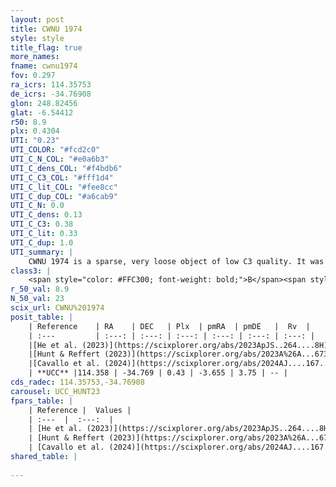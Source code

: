 ```yaml
---
layout: post
title: CWNU 1974
style: style
title_flag: true
more_names: 
fname: cwnu1974
fov: 0.297
ra_icrs: 114.35753
de_icrs: -34.76908
glon: 248.82456
glat: -6.54412
r50: 8.9
plx: 0.4304
UTI: "0.23"
UTI_COLOR: "#fcd2c0"
UTI_C_N_COL: "#e0a6b3"
UTI_C_dens_COL: "#f4bdb6"
UTI_C_C3_COL: "#fff1d4"
UTI_C_lit_COL: "#fee8cc"
UTI_C_dup_COL: "#a6cab9"
UTI_C_N: 0.0
UTI_C_dens: 0.13
UTI_C_C3: 0.38
UTI_C_lit: 0.33
UTI_C_dup: 1.0
UTI_summary: |
    CWNU 1974 is a sparse, very loose object of low C3 quality. It was recently reported in the literature.<br><br><span style="color: #99180f; font-weight: bold;">Warning: </span>contains less than 25 stars with <i>P>0.5</i> estimated.
class3: |
    <span style="color: #FFC300; font-weight: bold;">B</span><span style="color: red; font-weight: bold;">C</span>
r_50_val: 8.9
N_50_val: 23
scix_url: CWNU%201974
posit_table: |
    | Reference    | RA    | DEC   | Plx  | pmRA  | pmDE   |  Rv  |
    | :---         | :---: | :---: | :---: | :---: | :---: | :---: |
    |[He et al. (2023)](https://scixplorer.org/abs/2023ApJS..264....8H) | 114.388 | -34.774 | 0.442 | -3.655 | 3.704 | -- |
    |[Hunt & Reffert (2023)](https://scixplorer.org/abs/2023A%26A...673A.114H) | 114.397 | -34.834 | 0.417 | -3.636 | 3.731 | -- |
    |[Cavallo et al. (2024)](https://scixplorer.org/abs/2024AJ....167...12C) | 114.356 | -34.746 | 0.42 | -- | -- | -- |
    | **UCC** |114.358 | -34.769 | 0.43 | -3.655 | 3.75 | -- | 
cds_radec: 114.35753,-34.76908
carousel: UCC_HUNT23
fpars_table: |
    | Reference |  Values |
    | :---  |  :---:  |
    | [He et al. (2023)](https://scixplorer.org/abs/2023ApJS..264....8H) | `A0=1.75, m-M=11.75, logAge=7.3` |
    | [Hunt & Reffert (2023)](https://scixplorer.org/abs/2023A%26A...673A.114H) | `AV50=1.374, diffAV50=1.372, MOD50=11.675, logAge50=8.062` |
    | [Cavallo et al. (2024)](https://scixplorer.org/abs/2024AJ....167...12C) | `AV50=0.92, dMod50=11.5, logAge50=8.46, [Fe/H]50=0.02` |
shared_table: |
    
---
```

